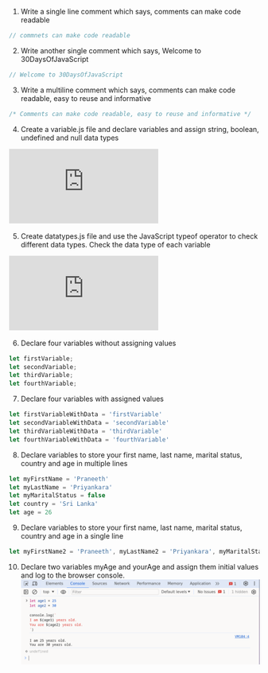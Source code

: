 1) Write a single line comment which says, comments can make code readable
```javascript
// commnets can make code readable
```


2) Write another single comment which says, Welcome to 30DaysOfJavaScript
```javascript
// Welcome to 30DaysOfJavaScript
```

3) Write a multiline comment which says, comments can make code readable, easy to reuse and informative
```javascript
/* Comments can make code readable, easy to reuse and informative */
```

4) Create a variable.js file and declare variables and assign string, boolean, undefined and null data types

![variable.js](https://github.com/praneethpri/Exercises_of_30_days_of_JavaScript/blob/main/Day_01/datatypes.js)

5) Create datatypes.js file and use the JavaScript typeof operator to check different data types. Check the data type of each variable

![datatypes.js](https://github.com/praneethpri/Exercises_of_30_days_of_JavaScript/blob/main/Day_01/datatypes.js)

6) Declare four variables without assigning values
```javascript
let firstVariable;
let secondVariable;
let thirdVariable;
let fourthVariable;
```

7) Declare four variables with assigned values
```javascript
let firstVariableWithData = 'firstVariable'
let secondVariableWithData = 'secondVariable'
let thirdVariableWithData = 'thirdVariable'
let fourthVariableWithData = 'fourthVariable'
```

8) Declare variables to store your first name, last name, marital status, country and age in multiple lines
```javascript
let myFirstName = 'Praneeth'
let myLastName = 'Priyankara'
let myMaritalStatus = false
let country = 'Sri Lanka'
let age = 26
```

9) Declare variables to store your first name, last name, marital status, country and age in a single line
```javascript
let myFirstName2 = 'Praneeth', myLastName2 = 'Priyankara', myMaritalStatus2 = true, country2 = 'Sri Lanka', age2 = 26
```

10) Declare two variables myAge and yourAge and assign them initial values and log to the browser console.
![varible console logging](https://github.com/praneethpri/Exercises_of_30_days_of_JavaScript/blob/main/Day_01/variable_console_logging.png)
